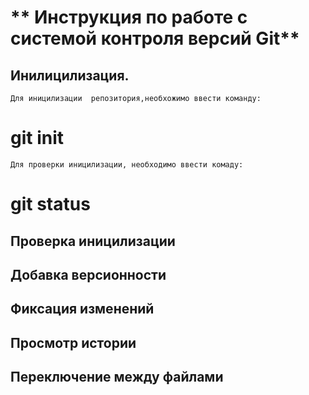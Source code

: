 # ** Инструкция по работе с системой контроля версий Git**

## Инилицилизация.
    Для иницилизации  репозитория,необхожимо ввести команду:
   # **git init**
    Для проверки иницилизации, необходимо ввести комаду:
   # **git status**
## Проверка иницилизации

## Добавка версионности

## Фиксация изменений

## Просмотр истории

## Переключение между файлами